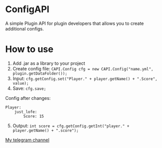 # ConfigAPI
A simple Plugin API for plugin developers that allows you to create additional configs.

# How to use
1. Add .jar as a library to your project
2. Create config file: ```CAPI.Config cfg = new CAPI.Config("name.yml", plugin.getDataFolder());```
3. Input: ```cfg.getConfig.set("Player." + player.getName() + ".Score", value);```
4. Save: ```cfg.save;```

Config after changes:
```
Player:
    just_lofe:
        Score: 15
```
5. Output: ```int score = cfg.getConfig.getInt("player." + player.getName() + ".score");```

[My telegram channel](https://t.me/+jdEGFkoI-_dlYjZi)
